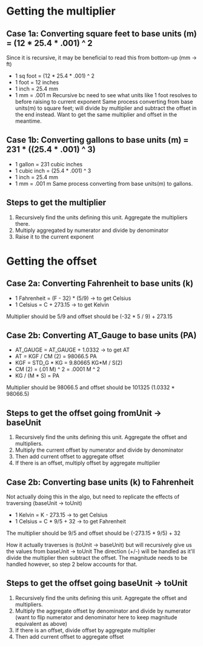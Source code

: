 <!-- prettier-ignore-start -->

# Getting the multiplier

## Case 1a: Converting square feet to base units (m) = (12 * 25.4 * .001) ^ 2
Since it is recursive, it may be beneficial to read this from bottom-up (mm -> ft)
- 1 sq foot = (12 * 25.4 * .001) ^ 2
- 1 foot = 12 inches
- 1 inch = 25.4 mm
- 1 mm = .001 m
Recursive bc need to see what units like 1 foot resolves to before raising to current exponent
Same process converting from base units(m) to square feet; will divide by multiplier and subtract the offset in the end instead. Want to get the same multiplier and offset in the meantime.

## Case 1b: Converting gallons to base units (m) = 231 * ((25.4 * .001) ^ 3)
- 1 gallon = 231 cubic inches
- 1 cubic inch = (25.4 * .001) ^ 3
- 1 inch = 25.4 mm
- 1 mm = .001 m
Same process converting from base units(m) to gallons.

## Steps to get the multiplier
1. Recursively find the units defining this unit. Aggregate the multipliers there.
2. Multiply aggregated by numerator and divide by denominator
3. Raise it to the current exponent

# Getting the offset

## Case 2a: Converting Fahrenheit to base units (k)
- 1 Fahrenheit = (F - 32) * (5/9)  -> to get Celsius
- 1 Celsius = C + 273.15 -> to get Kelvin

Multiplier should be 5/9 and offset should be (-32 * 5 / 9) + 273.15

## Case 2b: Converting AT_Gauge to base units (PA)
- AT_GAUGE = AT_GAUGE + 1.0332 -> to get AT
- AT = KGF / CM (2) = 98066.5 PA
- KGF = STD_G * KG = 9.80665 KG*M / S(2)
- CM (2) = (.01 M) ^ 2 = .0001 M ^ 2
- KG / (M * S) = PA

Multiplier should be 98066.5 and offset should be 101325 (1.0332 * 98066.5)

## Steps to get the offset going fromUnit -> baseUnit
1. Recursively find the units defining this unit. Aggregate the offset and multipliers.
2. Multiply the current offset by numerator and divide by denominator
3. Then add current offset to aggregate offset
4. If there is an offset, multiply offset by aggregate multiplier

## Case 2b: Converting base units (k) to Fahrenheit
Not actually doing this in the algo, but need to replicate the effects of traversing (baseUnit -> toUnit)
- 1 Kelvin = K - 273.15 -> to get Celsius
- 1 Celsius = C * 9/5 + 32 -> to get Fahrenheit

The multiplier should be 9/5 and offset should be (-273.15 * 9/5) + 32

How it actually traverses is (toUnit -> baseUnit) but will recursively give us the values from baseUnit -> toUnit
The direction (+/-) will be handled as it'll divide the multiplier then subtract the offset.
The magnitude needs to be handled however, so step 2 below accounts for that.

## Steps to get the offset going baseUnit -> toUnit
1. Recursively find the units defining this unit. Aggregate the offset and multipliers.
2. Multiply the aggregate offset by denominator and divide by numerator (want to flip numerator and denominator here to keep magnitude equivalent as above)
3. If there is an offset, divide offset by aggregate multiplier
4. Then add current offset to aggregate offset

<!-- prettier-ignore-end -->
